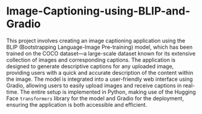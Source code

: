 # Image-Captioning-using-BLIP-and-Gradio
This project involves creating an image captioning application using the BLIP (Bootstrapping Language-Image Pre-training) model, which has been trained on the COCO dataset—a large-scale dataset known for its extensive collection of images and corresponding captions. The application is designed to generate descriptive captions for any uploaded image, providing users with a quick and accurate description of the content within the image. The model is integrated into a user-friendly web interface using Gradio, allowing users to easily upload images and receive captions in real-time. The entire setup is implemented in Python, making use of the Hugging Face `transformers` library for the model and Gradio for the deployment, ensuring the application is both accessible and efficient.
